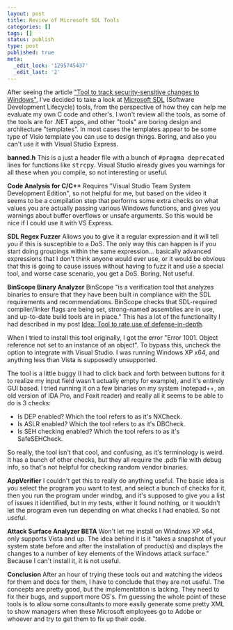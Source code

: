 ```yaml
---
layout: post
title: Review of Microsoft SDL Tools
categories: []
tags: []
status: publish
type: post
published: true
meta:
  _edit_lock: '1295745437'
  _edit_last: '2'
---
```

After seeing the article <a href="http://www.h-online.com/security/news/item/Tool-to-track-security-sensitive-changes-to-Windows-1172093.html">"Tool to track security-sensitive changes to Windows"</a>, I've decided to take a look at <a href="http://www.microsoft.com/security/sdl/default.aspx">Microsoft SDL</a> (Software Development Lifecycle) tools, from the perspective of how they can help me evaluate my own C code and other's.  I won't review all the tools, as some of the  tools are for .NET apps, and other "tools" are boring design and architecture "templates".  In most cases the templates appear to be some type of Visio template you can use to design things.  Boring, and also you can't use it with Visual Studio Express.

<b>banned.h</b>
This is a just a header file with a bunch of <tt>#pragma deprecated</tt> lines for functions like <tt>strcpy</tt>.  Visual Studio already gives you warnings for all these when you compile, so not interesting or useful.

<b>Code Analysis for C/C++</b>
Requires "Visual Studio Team System Development Edition", so not helpful for me, but based on the video it seems to be a compilation step that performs some extra checks on what values you are actually passing various Windows functions, and gives you warnings about buffer overflows or unsafe arguments.  So this would be nice if I could use it with VS Express.

<b>SDL Regex Fuzzer</b>
Allows you to give it a regular expression and it will tell you if this is susceptible to a DoS.  The only way this can happen is if you start doing groupings within the same expression... basically advanced expressions that I don't think anyone would ever use, or it would be obvious that this is going to cause issues without having to fuzz it and use a special tool, and worse case scenario, you get a DoS.  Boring.  Not useful.

<b>BinScope Binary Analyzer</b>
BinScope "is a verification tool that analyzes binaries to ensure that they have been built in compliance with the SDL requirements and recommendations. BinScope checks that SDL-required compiler/linker flags are being set, strong-named assemblies are in use, and up-to-date build tools are in place."  This has a lot of the functionality I had described in my post <a href="http://0xdabbad00.com/2010/09/12/idea-tool-to-rate-use-of-defense-in-depth/">Idea: Tool to rate use of defense-in-depth</a>.  

When I tried to install this tool originally, I got the error "Error 1001. Object reference not set to an instance of an object".  To bypass this, uncheck the option to integrate with Visual Studio.  I was running Windows XP x64, and anything less than Vista is supposedly unsupported.

The tool is a little buggy (I had to click back and forth between buttons for it to realize my input field wasn't actually empty for example), and it's entirely GUI based.  I tried running it on a few binaries on my system (notepad++, an old version of IDA Pro, and Foxit reader) and really all it seems to be able to do is 3 checks:
<ul>
<li>Is DEP enabled? Which the tool refers to as it's NXCheck.
<li>Is ASLR enabled? Which the tool refers to as it's DBCheck.
<li>Is SEH checking enabled? Which the tool refers to as it's SafeSEHCheck.
</ul>
So really, the tool isn't that cool, and confusing, as it's terminology is weird.
It has a bunch of other checks, but they all require the .pdb file with debug info, so that's not helpful for checking random vendor binaries.

<b>AppVerifier</b>
I couldn't get this to really do anything useful.  The basic idea is you select the program you want to test, and select a bunch of checks for it, then you run the program under windbg, and it's supposed to give you a list of issues it identified, but in my tests, either it found nothing, or it wouldn't let the program even run depending on what checks I had enabled.  So not useful.

<b>Attack Surface Analyzer BETA</b>
Won't let me install on Windows XP x64, only supports Vista and up.  The idea behind it is it "takes a snapshot of your system state before and after the installation of product(s) and displays the changes to a number of key elements of the Windows attack surface."  Because I can't install it, it is not useful.

<b>Conclusion</b>
After an hour of trying these tools out and watching the videos for them and docs for them, I have to conclude that they are not useful.  The concepts are pretty good, but the implementation is lacking.  They need to fix their bugs, and support more OS's.  I'm guessing the whole point of these tools is to allow some consultants to more easily generate some pretty XML to show managers when these Microsoft employees go to Adobe or whoever and try to get them to fix up their code.


